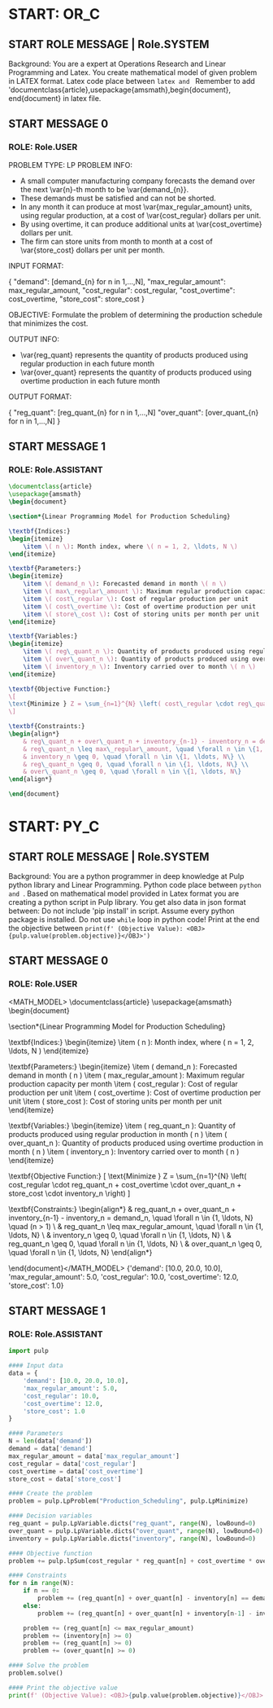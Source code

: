 # START: OR_C 
## START ROLE MESSAGE | Role.SYSTEM 
Background: You are a expert at Operations Research and Linear Programming and Latex. You create mathematical model of given problem in LATEX format. Latex code place between ```latex and ``` Remember to add 'documentclass{article},usepackage{amsmath},begin{document}, end{document} in latex file. 
## START MESSAGE 0 
### ROLE: Role.USER
<DESCRIPTION>
PROBLEM TYPE: LP
PROBLEM INFO:

- A small computer manufacturing company forecasts the demand over the next \var{n}-th month to be \var{demand_{n}}.
- These demands must be satisfied and can not be shorted.
- In any month it can produce at most \var{max_regular_amount} units, using regular production, at a cost of \var{cost_regular} dollars per unit. 
- By using overtime, it can produce additional units at \var{cost_overtime} dollars per unit. 
- The firm can store units from month to month at a cost of \var{store_cost} dollars per unit per month. 

INPUT FORMAT:

{
	"demand": [demand_{n} for n in 1,...,N],
	"max_regular_amount": max_regular_amount,
	"cost_regular": cost_regular,
	"cost_overtime": cost_overtime,
	"store_cost": store_cost
}


OBJECTIVE: Formulate the problem of determining the production schedule that minimizes the cost.

OUTPUT INFO:

- \var{reg_quant} represents the quantity of products produced using regular production in each future month
- \var{over_quant} represents the quantity of products produced using overtime production in each future month

OUTPUT FORMAT:

{
	"reg_quant": [reg_quant_{n} for n in 1,...,N]
	"over_quant": [over_quant_{n} for n in 1,...,N]
}
</DESCRIPTION>


## START MESSAGE 1 
### ROLE: Role.ASSISTANT
```latex
\documentclass{article}
\usepackage{amsmath}
\begin{document}

\section*{Linear Programming Model for Production Scheduling}

\textbf{Indices:}
\begin{itemize}
    \item \( n \): Month index, where \( n = 1, 2, \ldots, N \)
\end{itemize}

\textbf{Parameters:}
\begin{itemize}
    \item \( demand_n \): Forecasted demand in month \( n \)
    \item \( max\_regular\_amount \): Maximum regular production capacity per month
    \item \( cost\_regular \): Cost of regular production per unit
    \item \( cost\_overtime \): Cost of overtime production per unit
    \item \( store\_cost \): Cost of storing units per month per unit
\end{itemize}

\textbf{Variables:}
\begin{itemize}
    \item \( reg\_quant_n \): Quantity of products produced using regular production in month \( n \)
    \item \( over\_quant_n \): Quantity of products produced using overtime production in month \( n \)
    \item \( inventory_n \): Inventory carried over to month \( n \)
\end{itemize}

\textbf{Objective Function:}
\[
\text{Minimize } Z = \sum_{n=1}^{N} \left( cost\_regular \cdot reg\_quant_n + cost\_overtime \cdot over\_quant_n + store\_cost \cdot inventory_n \right)
\]

\textbf{Constraints:}
\begin{align*}
    & reg\_quant_n + over\_quant_n + inventory_{n-1} - inventory_n = demand_n, \quad \forall n \in \{1, \ldots, N\} \quad (n > 1) \\
    & reg\_quant_n \leq max\_regular\_amount, \quad \forall n \in \{1, \ldots, N\} \\
    & inventory_n \geq 0, \quad \forall n \in \{1, \ldots, N\} \\
    & reg\_quant_n \geq 0, \quad \forall n \in \{1, \ldots, N\} \\
    & over\_quant_n \geq 0, \quad \forall n \in \{1, \ldots, N\}
\end{align*}

\end{document}
```

# START: PY_C 
## START ROLE MESSAGE | Role.SYSTEM 
Background: You are a python programmer in deep knowledge at Pulp python library and Linear Programming. Python code place between ```python and ```. Based on mathematical model provided in Latex format you are creating a python script in Pulp library. You get also data in json format between: <DATA></DATA> Do not include 'pip install' in script. Assume every python package is installed. Do not use `while` loop in python code! Print at the end the objective between <OBJ></OBJ> `print(f' (Objective Value): <OBJ>{pulp.value(problem.objective)}</OBJ>')` 
## START MESSAGE 0 
### ROLE: Role.USER
<MATH_MODEL>
\documentclass{article}
\usepackage{amsmath}
\begin{document}

\section*{Linear Programming Model for Production Scheduling}

\textbf{Indices:}
\begin{itemize}
    \item \( n \): Month index, where \( n = 1, 2, \ldots, N \)
\end{itemize}

\textbf{Parameters:}
\begin{itemize}
    \item \( demand_n \): Forecasted demand in month \( n \)
    \item \( max\_regular\_amount \): Maximum regular production capacity per month
    \item \( cost\_regular \): Cost of regular production per unit
    \item \( cost\_overtime \): Cost of overtime production per unit
    \item \( store\_cost \): Cost of storing units per month per unit
\end{itemize}

\textbf{Variables:}
\begin{itemize}
    \item \( reg\_quant_n \): Quantity of products produced using regular production in month \( n \)
    \item \( over\_quant_n \): Quantity of products produced using overtime production in month \( n \)
    \item \( inventory_n \): Inventory carried over to month \( n \)
\end{itemize}

\textbf{Objective Function:}
\[
\text{Minimize } Z = \sum_{n=1}^{N} \left( cost\_regular \cdot reg\_quant_n + cost\_overtime \cdot over\_quant_n + store\_cost \cdot inventory_n \right)
\]

\textbf{Constraints:}
\begin{align*}
    & reg\_quant_n + over\_quant_n + inventory_{n-1} - inventory_n = demand_n, \quad \forall n \in \{1, \ldots, N\} \quad (n > 1) \\
    & reg\_quant_n \leq max\_regular\_amount, \quad \forall n \in \{1, \ldots, N\} \\
    & inventory_n \geq 0, \quad \forall n \in \{1, \ldots, N\} \\
    & reg\_quant_n \geq 0, \quad \forall n \in \{1, \ldots, N\} \\
    & over\_quant_n \geq 0, \quad \forall n \in \{1, \ldots, N\}
\end{align*}

\end{document}</MATH_MODEL>
<DATA>
{'demand': [10.0, 20.0, 10.0], 'max_regular_amount': 5.0, 'cost_regular': 10.0, 'cost_overtime': 12.0, 'store_cost': 1.0}</DATA>


## START MESSAGE 1 
### ROLE: Role.ASSISTANT
```python
import pulp

#### Input data
data = {
    'demand': [10.0, 20.0, 10.0],
    'max_regular_amount': 5.0,
    'cost_regular': 10.0,
    'cost_overtime': 12.0,
    'store_cost': 1.0
}

#### Parameters
N = len(data['demand'])
demand = data['demand']
max_regular_amount = data['max_regular_amount']
cost_regular = data['cost_regular']
cost_overtime = data['cost_overtime']
store_cost = data['store_cost']

#### Create the problem
problem = pulp.LpProblem("Production_Scheduling", pulp.LpMinimize)

#### Decision variables
reg_quant = pulp.LpVariable.dicts("reg_quant", range(N), lowBound=0)
over_quant = pulp.LpVariable.dicts("over_quant", range(N), lowBound=0)
inventory = pulp.LpVariable.dicts("inventory", range(N), lowBound=0)

#### Objective function
problem += pulp.lpSum(cost_regular * reg_quant[n] + cost_overtime * over_quant[n] + store_cost * inventory[n] for n in range(N))

#### Constraints
for n in range(N):
    if n == 0:
        problem += (reg_quant[n] + over_quant[n] - inventory[n] == demand[n])
    else:
        problem += (reg_quant[n] + over_quant[n] + inventory[n-1] - inventory[n] == demand[n])

    problem += (reg_quant[n] <= max_regular_amount)
    problem += (inventory[n] >= 0)
    problem += (reg_quant[n] >= 0)
    problem += (over_quant[n] >= 0)

#### Solve the problem
problem.solve()

#### Print the objective value
print(f' (Objective Value): <OBJ>{pulp.value(problem.objective)}</OBJ>')
```

